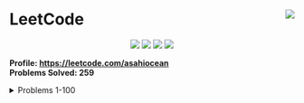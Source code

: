 <h1>LeetCode<a href="https://leetcode.com/asahiocean"><img src="https://git.io/JMC8l" height="44" align="right"></a></h1>

<p align="center">
  <img src="https://img.shields.io/github/repo-size/asahiocean/LeetCode.svg">
  <img src="https://img.shields.io/github/commit-activity/y/asahiocean/LeetCode">
  <img src="https://img.shields.io/github/last-commit/asahiocean/LeetCode">
  <img src="https://visitor-badge.glitch.me/badge?page_id=https://github.com/asahiocean/LeetCode&left_text=views">
</p>

<b>Profile: https://leetcode.com/asahiocean</b><br>
<b>Problems Solved: 259</b>

<details><summary>Problems 1-100</summary><br>

| Status | Problem | Solution |
|:------:|:-------:|:--------:|
| ![solved] | [**1. Two Sum**][1] | [**OPEN**][1r] |

</details>

<!-- URLs -->
[1]: https://leetcode.com/problems/two-sum/
[1r]: https://git.io/JMuOd

<!-- images & badges -->
[solved]: .assets/images/checkmark-green.png

<!-- helpers
Checkmark (github url): https://github.com/asahiocean/LeetCode/blob/main/.assets/images/checkmark-green.svg
Checkmark (inkscape url): https://media.inkscape.org/media/resources/file/checkmark-green.svg
Checkmark (tinyurl + inkscape): https://tinyurl.com/mr46hmvt
-->

